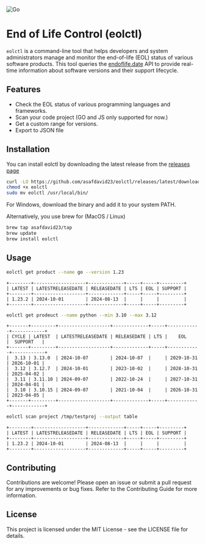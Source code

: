 ![Go](https://img.shields.io/badge/go-%2300ADD8.svg?style=for-the-badge&logo=go&logoColor=white)

# End of Life Control (eolctl)

`eolctl` is a command-line tool that helps developers and system administrators manage and monitor the end-of-life (EOL) status of various software products. This tool queries the [endoflife.date](https://endoflife.date/) API to provide real-time information about software versions and their support lifecycle.

## Features

- Check the EOL status of various programming languages and frameworks.
- Scan your code project (GO and JS only supported for now.)
- Get a custom range for versions.
- Export to JSON file


## Installation

You can install eolctl by downloading the latest release from the [releases page](https://github.com/asafdavid23/eolctl/releases)

```bash
curl -LO https://github.com/asafdavid23/eolctl/releases/latest/download/eolctl
chmod +x eolctl
sudo mv eolctl /usr/local/bin/
```
For Windows, download the binary and add it to your system PATH.

Alternatively, you use brew for (MacOS / Linux)
```bash
brew tap asafdavid23/tap
brew update
brew install eolctl
```


## Usage

```bash
eolctl get product --name go --version 1.23

```

```
+--------+-------------------+-------------+-----+-----+---------+
| LATEST | LATESTRELEASEDATE | RELEASEDATE | LTS | EOL | SUPPORT |
+--------+-------------------+-------------+-----+-----+---------+
| 1.23.2 | 2024-10-01        | 2024-08-13  |     |     |         |
+--------+-------------------+-------------+-----+-----+---------+

```

```bash
eolctl get prodeuct --name python --min 3.10 --max 3.12
```

```
+-------+---------+-------------------+-------------+-----+------------+------------+
| CYCLE | LATEST  | LATESTRELEASEDATE | RELEASEDATE | LTS |    EOL     |  SUPPORT   |
+-------+---------+-------------------+-------------+-----+------------+------------+
|  3.13 | 3.13.0  | 2024-10-07        | 2024-10-07  |     | 2029-10-31 | 2026-10-01 |
|  3.12 | 3.12.7  | 2024-10-01        | 2023-10-02  |     | 2028-10-31 | 2025-04-02 |
|  3.11 | 3.11.10 | 2024-09-07        | 2022-10-24  |     | 2027-10-31 | 2024-04-01 |
|  3.10 | 3.10.15 | 2024-09-07        | 2021-10-04  |     | 2026-10-31 | 2023-04-05 |
+-------+---------+-------------------+-------------+-----+------------+------------+
```

```bash
eolctl scan project /tmp/testproj --output table
```

```
+--------+-------------------+-------------+-----+-----+---------+
| LATEST | LATESTRELEASEDATE | RELEASEDATE | LTS | EOL | SUPPORT |
+--------+-------------------+-------------+-----+-----+---------+
| 1.23.2 | 2024-10-01        | 2024-08-13  |     |     |         |
+--------+-------------------+-------------+-----+-----+---------+
```

## Contributing

Contributions are welcome! Please open an issue or submit a pull request for any improvements or bug fixes. Refer to the Contributing Guide for more information.

## License

This project is licensed under the MIT License - see the LICENSE file for details.
